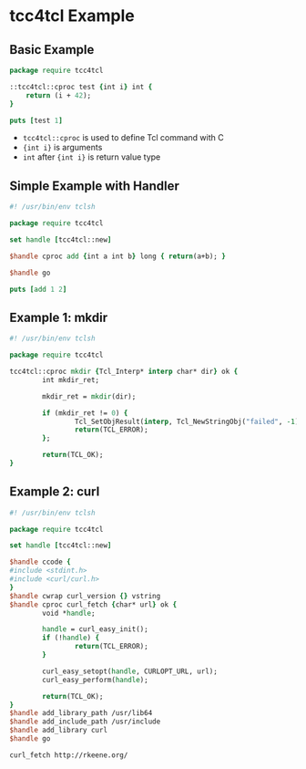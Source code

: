 tcc4tcl Example
===============

## Basic Example

```tcl
package require tcc4tcl

::tcc4tcl::cproc test {int i} int {
    return (i + 42); 
}

puts [test 1]
```

* `tcc4tcl::cproc` is used to define Tcl command with C
* `{int i}` is arguments
* `int` after `{int i}` is return value type

## Simple Example with Handler

```tcl
#! /usr/bin/env tclsh

package require tcc4tcl

set handle [tcc4tcl::new]

$handle cproc add {int a int b} long { return(a+b); }

$handle go

puts [add 1 2]
```

## Example 1: mkdir

```tcl
#! /usr/bin/env tclsh

package require tcc4tcl

tcc4tcl::cproc mkdir {Tcl_Interp* interp char* dir} ok {
        int mkdir_ret;

        mkdir_ret = mkdir(dir);

        if (mkdir_ret != 0) {
                Tcl_SetObjResult(interp, Tcl_NewStringObj("failed", -1));
                return(TCL_ERROR);
        };

        return(TCL_OK);
}
```

## Example 2: curl

```tcl
#! /usr/bin/env tclsh

package require tcc4tcl

set handle [tcc4tcl::new]

$handle ccode {
#include <stdint.h>
#include <curl/curl.h>
}
$handle cwrap curl_version {} vstring
$handle cproc curl_fetch {char* url} ok {
        void *handle;

        handle = curl_easy_init();
        if (!handle) {
                return(TCL_ERROR);
        }

        curl_easy_setopt(handle, CURLOPT_URL, url);
        curl_easy_perform(handle);

        return(TCL_OK);
}
$handle add_library_path /usr/lib64
$handle add_include_path /usr/include
$handle add_library curl
$handle go

curl_fetch http://rkeene.org/
```
